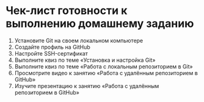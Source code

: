 # Чек-лист готовности к выполнению домашнему заданию

1. Установите Git на своем локальном компьютере
2. Создайте профиль на GitHub
3. Настройте SSH-сертификат
4. Выполните квиз по теме «Установка и настройка Git»
5. Выполните квиз по теме «Работа с локальным репозиторием в Git»
6. Просмотрите видео к занятию «Работа с удалённым репозиторием в GitHub»
7. Изучите презентацию к занятию «Работа с удалённым репозиторием в GitHub»
